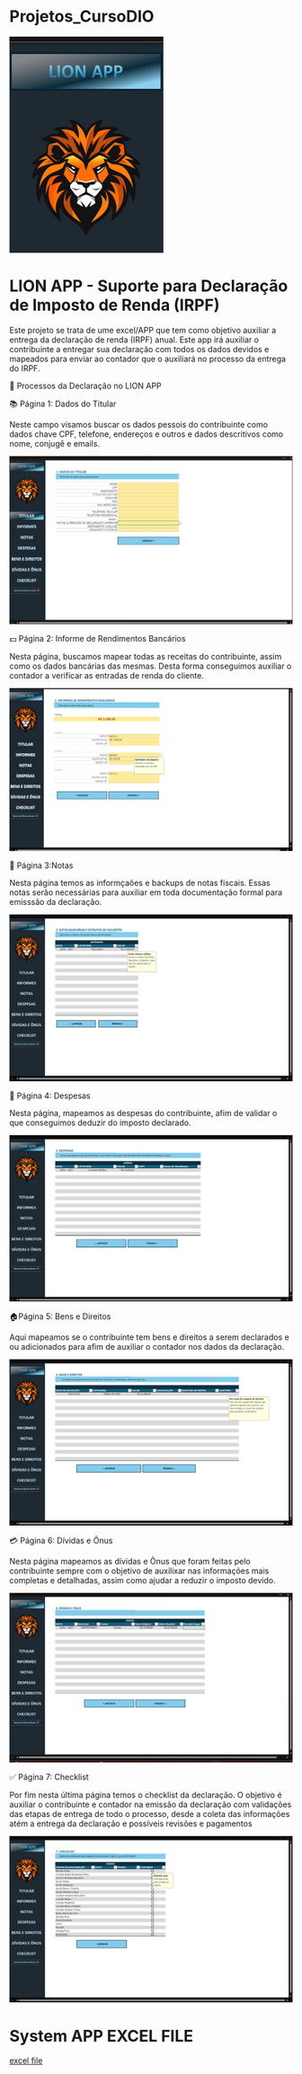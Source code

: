 # Projetos_CursoDIO

![Lion App](Picture_LionApp_Title.png)

# LION APP - Suporte para Declaração de Imposto de Renda (IRPF)

Este projeto se trata de ume excel/APP que tem como objetivo auxiliar a entrega da declaração de renda (IRPF) anual. Este app irá auxiliar o contribuinte a entregar sua declaração com todos os dados devidos e mapeados para enviar ao contador que o auxiliará no processo da entrega do IRPF. 


🦁 Processos da Declaração no LION APP

📚 Página 1: Dados do Titular 

Neste campo visamos buscar os dados pessois do contribuinte como dados chave CPF, telefone, endereços e outros e dados descritivos como nome, conjugê e emails. 

![Dados do Titular](Picture_1_LionApp.png)



💵 Página 2: Informe de Rendimentos Bancários

Nesta página, buscamos mapear todas as receitas do contribuinte, assim como os dados bancárias das mesmas. Desta forma conseguimos auxiliar o contador a verificar as entradas de renda do cliente. 

![Informes de Rendimentos](Picture_2_LionAPP.png)


📖 Página 3:Notas

Nesta página temos as informçaões e backups de notas fiscais. Essas notas serão necessárias 
para auxiliar em toda documentação formal para emisssão da declaração. 

![Notas](Picture_3_LionApp.png)


💸 Página 4: Despesas

Nesta página, mapeamos as despesas do contribuinte, afim de validar o que conseguimos deduzir do imposto declarado. 

![Despesas](Picture_4_LionApp.png)

🏠Página 5: Bens e Direitos

Aqui mapeamos se o contribuinte tem bens e direitos a serem declarados e ou adicionados para afim de auxiliar o contador nos dados da declaração. 

![Bens e Direitos](Picture_5_LionApp.png)

💳 Página 6: Dívidas e Ônus 

Nesta página mapeamos as dívidas e Ônus que foram feitas pelo contribuinte sempre com o objetivo de auxilixar nas informações mais completas e detalhadas, assim como ajudar a reduzir o imposto devido. 

![Dívidas e Ônus](Picture_6_LionApp.png)

✅ Página 7: Checklist

Por fim nesta última página temos o checklist da declaração. O objetivo é auxiliar o contribuinte e contador na emissão da declaração com validações das etapas de entrega de todo o processo, desde a coleta das informações atém a entrega da declaração e possíveis revisões e pagamentos

![Checklist](Picture_7_LionApp.png)

# System APP EXCEL FILE 

[excel file](<../../../Área de Trabalho/DIO - EXCEL COM IA/LION APP.xlsx>)


